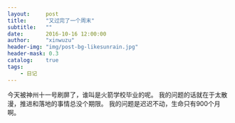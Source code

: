 ```yaml
---
layout:     post
title:      "又过完了一个周末"
subtitle:   ""
date:       2016-10-16 12:00:00
author:     "xinwuzu"
header-img: "img/post-bg-likesunrain.jpg"
header-mask: 0.3
catalog:    true
tags:
    - 日记
---
```


今天被神州十一号刷屏了，谁叫是火箭学校毕业的呢。
我的问题的话就在于太散漫，推进和落地的事情总没个期限。
我的问题是迟迟不动，生命只有900个月啊。
